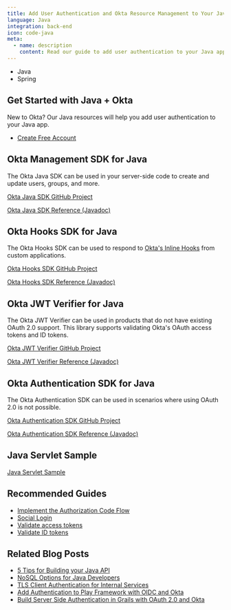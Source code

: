 ```yaml
---
title: Add User Authentication and Okta Resource Management to Your Java App
language: Java
integration: back-end
icon: code-java
meta:
  - name: description
    content: Read our guide to add user authentication to your Java app, and see related guides to help complete your project.
---
```


<ul class='language-tabs'>
	<li>
		<RouterLink to='/code/java/'>
			<i class='icon code-java-32'></i><span>Java</span>
		</RouterLink>
	</li>
	<li >
		<RouterLink to='/code/java/spring/'>
			<i class='icon code-spring-32'></i><span>Spring</span>
		</RouterLink>
	</li>
</ul>

## Get Started with Java + Okta

New to Okta? Our Java resources will help you add user authentication to your Java app.

<ul class='language-ctas'>
	<li>
		<a href='https://developer.okta.com/signup/' class='Button--red' data-proofer-ignore>
			<span>Create Free Account</span>
		</a>
	</li>
</ul>

## Okta Management SDK for Java

The Okta Java SDK can be used in your server-side code to create and update users, groups, and more.

<a href='https://github.com/okta/okta-sdk-java'>
	<span class='fa fa-github'></span> <span>Okta Java SDK GitHub Project</span>
</a>
<p class="language-reference">
	<a href='https://developer.okta.com/okta-sdk-java/apidocs/' class="language-reference">
		<span class='icon expression-16'></span>
		<span>Okta Java SDK Reference (Javadoc)</span>
	</a>
</p>

## Okta Hooks SDK for Java

The Okta Hooks SDK can be used to respond to [Okta's Inline Hooks](https://developer.okta.com/docs/concepts/inline-hooks/) from custom applications.

<a href='https://github.com/okta/okta-hooks-sdk-java'>
	<span class='fa fa-github'></span> <span>Okta Hooks SDK GitHub Project</span>
</a>
<p class="language-reference">
	<a href='https://developer.okta.com/okta-hooks-sdk-java/apidocs/' class="language-reference">
		<span class='icon expression-16'></span>
		<span>Okta Hooks SDK Reference (Javadoc)</span>
	</a>
</p>

## Okta JWT Verifier for Java

The Okta JWT Verifier can be used in products that do not have existing OAuth 2.0 support.  This library supports validating Okta's OAuth access tokens and ID tokens.

<a href='https://github.com/okta/okta-jwt-verifier-java'>
	<span class='fa fa-github'></span> <span>Okta JWT Verifier GitHub Project</span>
</a>
<p class="language-reference">
	<a href='https://developer.okta.com/okta-jwt-verifier-java/apidocs/' class="language-reference">
		<span class='icon expression-16'></span>
		<span>Okta JWT Verifier Reference (Javadoc)</span>
	</a>
</p>

## Okta Authentication SDK for Java

The Okta Authentication SDK can be used in scenarios where using OAuth 2.0 is not possible.

<a href='https://github.com/okta/okta-auth-java'>
	<span class='fa fa-github'></span> <span>Okta Authentication SDK GitHub Project</span>
</a>
<p class="language-reference">
	<a href='https://developer.okta.com/okta-auth-java/apidocs/' class="language-reference">
		<span class='icon expression-16'></span>
		<span>Okta Authentication SDK Reference (Javadoc)</span>
	</a>
</p>

## Java Servlet Sample

<a href='https://github.com/okta/samples-java-servlet'>
	<span class='fa fa-github'></span> <span>Java Servlet Sample</span>
</a>

## Recommended Guides


- [Implement the Authorization Code Flow](/docs/guides/implement-auth-code/)
- [Social Login](/docs/concepts/social-login/)
- [Validate access tokens](/docs/guides/validate-access-tokens)
- [Validate ID tokens](/docs/guides/validate-id-tokens)

## Related Blog Posts


- [5 Tips for Building your Java API](/blog/2017/08/23/five-java-tips)
- [NoSQL Options for Java Developers](/blog/2017/09/08/nosql-options-for-java-developers)
- [TLS Client Authentication for Internal Services](/blog/2015/12/02/tls-client-authentication-for-services)
- [Add Authentication to Play Framework with OIDC and Okta](/blog/2017/10/31/add-authentication-to-play-framework-with-oidc)
- [Build Server Side Authentication in Grails with OAuth 2.0 and Okta](/blog/2018/04/19/okta-with-grails)

